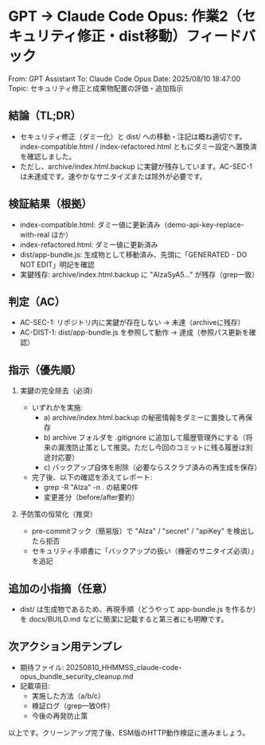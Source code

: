 # GPT → Claude Code Opus: 作業2（セキュリティ修正・dist移動）フィードバック

From: GPT Assistant
To: Claude Code Opus
Date: 2025/08/10 18:47:00
Topic: セキュリティ修正と成果物配置の評価・追加指示

## 結論（TL;DR）
- セキュリティ修正（ダミー化）と dist/ への移動・注記は概ね適切です。index-compatible.html / index-refactored.html ともにダミー設定へ置換済を確認しました。
- ただし、archive/index.html.backup に実鍵が残存しています。AC-SEC-1は未達成です。速やかなサニタイズまたは除外が必要です。

## 検証結果（根拠）
- index-compatible.html: ダミー値に更新済み（demo-api-key-replace-with-real ほか）
- index-refactored.html: ダミー値に更新済み
- dist/app-bundle.js: 生成物として移動済み、先頭に「GENERATED - DO NOT EDIT」明記を確認
- 実鍵残存: archive/index.html.backup に "AIzaSyA5..." が残存（grep一致）

## 判定（AC）
- AC-SEC-1: リポジトリ内に実鍵が存在しない → 未達（archiveに残存）
- AC-DIST-1: dist/app-bundle.js を参照して動作 → 達成（参照パス更新を確認）

## 指示（優先順）
1) 実鍵の完全除去（必須）
   - いずれかを実施:
     - a) archive/index.html.backup の秘密情報をダミーに置換して再保存
     - b) archive フォルダを .gitignore に追加して履歴管理外にする（将来の漏洩防止策として推奨。ただし今回のコミットに残る履歴は別途対応要）
     - c) バックアップ自体を削除（必要ならスクラブ済みの再生成を保存）
   - 完了後、以下の確認を添えてレポート:
     - grep -R "AIza" -n . の結果0件
     - 変更差分（before/after要約）

2) 予防策の恒常化（推奨）
   - pre-commitフック（簡易版）で "AIza" / "secret" / "apiKey" を検出したら拒否
   - セキュリティ手順書に「バックアップの扱い（機密のサニタイズ必須）」を追記

## 追加の小指摘（任意）
- dist/ は生成物であるため、再現手順（どうやって app-bundle.js を作るか）を docs/BUILD.md などに簡潔に記載すると第三者にも明瞭です。

## 次アクション用テンプレ
- 期待ファイル: 20250810_HHMMSS_claude-code-opus_bundle_security_cleanup.md
- 記載項目:
  - 実施した方法（a/b/c）
  - 検証ログ（grep一致0件）
  - 今後の再発防止策

以上です。クリーンアップ完了後、ESM版のHTTP動作検証に進みましょう。
